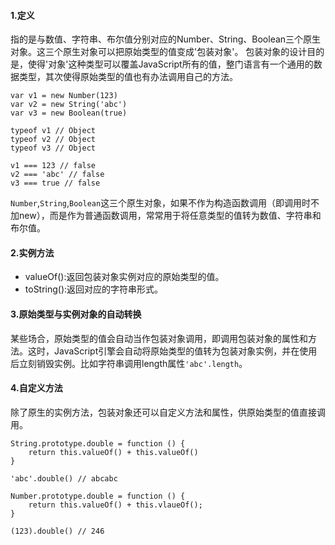 #### 1.定义
指的是与数值、字符串、布尔值分别对应的Number、String、Boolean三个原生对象。这三个原生对象可以把原始类型的值变成'包装对象'。
包装对象的设计目的是，使得'对象'这种类型可以覆盖JavaScript所有的值，整门语言有一个通用的数据类型，其次使得原始类型的值也有办法调用自己的方法。
```
var v1 = new Number(123)
var v2 = new String('abc')
var v3 = new Boolean(true)

typeof v1 // Object
typeof v2 // Object
typeof v3 // Object

v1 === 123 // false
v2 === 'abc' // false
v3 === true // false
```
`Number`,`String`,`Boolean`这三个原生对象，如果不作为构造函数调用（即调用时不加new），而是作为普通函数调用，常常用于将任意类型的值转为数值、字符串和布尔值。

#### 2.实例方法
- valueOf():返回包装对象实例对应的原始类型的值。
- toString():返回对应的字符串形式。

#### 3.原始类型与实例对象的自动转换
某些场合，原始类型的值会自动当作包装对象调用，即调用包装对象的属性和方法。这时，JavaScript引擎会自动将原始类型的值转为包装对象实例，并在使用后立刻销毁实例。比如字符串调用length属性`'abc'.length`。

#### 4.自定义方法
除了原生的实例方法，包装对象还可以自定义方法和属性，供原始类型的值直接调用。
```
String.prototype.double = function () {
    return this.valueOf() + this.valueOf()
}

'abc'.double() // abcabc

Number.prototype.double = function () {
    return this.valueOf() + this.vlaueOf();
}

(123).double() // 246
```
